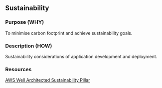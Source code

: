 ## Sustainability
### Purpose (WHY)
To minimise carbon footprint and achieve sustainability goals.
### Description (HOW)
Sustainability considerations of application development and deployment.
### Resources
[AWS Well Architected Sustainability Pillar](https://docs.aws.amazon.com/wellarchitected/latest/framework/sustainability.html)